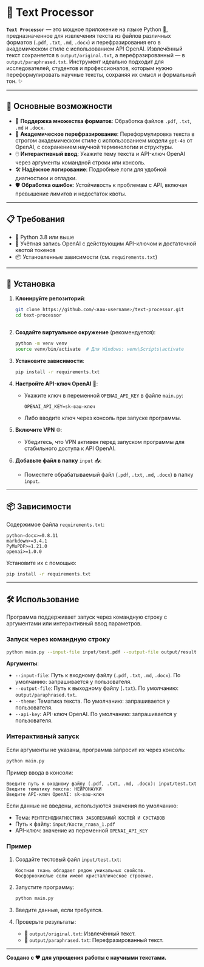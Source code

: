 # 📝 Text Processor

**`Text Processor`** — это мощное приложение на языке Python 🐍, предназначенное для извлечения текста из файлов различных форматов (`.pdf`, `.txt`, `.md`, `.docx`) и перефразирования его в академическом стиле с использованием API OpenAI. Извлечённый текст сохраняется в `output/original.txt`, а перефразированный — в `output/paraphrased.txt`. Инструмент идеально подходит для исследователей, студентов и профессионалов, которым нужно переформулировать научные тексты, сохраняя их смысл и формальный тон. ✨

---

## 🌟 Основные возможности

- 📂 **Поддержка множества форматов**: Обработка файлов `.pdf`, `.txt`, `.md` и `.docx`.
- 📖 **Академическое перефразирование**: Переформулировка текста в строгом академическом стиле с использованием модели `gpt-4o` от OpenAI, с сохранением научной терминологии и структуры.
- 🖱️ **Интерактивный ввод**: Укажите тему текста и API-ключ OpenAI через аргументы командной строки или консоль.
- 🛠️ **Надёжное логирование**: Подробные логи для удобной диагностики и отладки.
- 🛡️ **Обработка ошибок**: Устойчивость к проблемам с API, включая превышение лимитов и недостаток квоты.

---

## 📋 Требования

- 🐍 Python 3.8 или выше
- 🔑 Учётная запись OpenAI с действующим API-ключом и достаточной квотой токенов
- 📦 Установленные зависимости (см. `requirements.txt`)

---

## 🚀 Установка

1. **Клонируйте репозиторий**:

   ```bash
   git clone https://github.com/<ваш-username>/text-processor.git
   cd text-processor
```
```

2. **Создайте виртуальное окружение** (рекомендуется):

   ```bash
   python -m venv venv
   source venv/bin/activate  # Для Windows: venv\Scripts\activate
   ```

3. **Установите зависимости**:

   ```bash
   pip install -r requirements.txt
   ```

4. **Настройте API-ключ OpenAI** 🔐:

   - Укажите ключ в переменной `OPENAI_API_KEY` в файле `main.py`:

     ```plaintext
     OPENAI_API_KEY=sk-ваш-ключ
     ```

   - Либо вводите ключ через консоль при запуске программы.

5. **Включите VPN** 🌐:

   - Убедитесь, что VPN активен перед запуском программы для стабильного доступа к API OpenAI.

6. **Добавьте файл в папку** `input` 📥:

   - Поместите обрабатываемый файл (`.pdf`, `.txt`, `.md`, `.docx`) в папку `input`.

---

## 📦 Зависимости

Содержимое файла `requirements.txt`:

```plaintext
python-docx>=0.8.11
markdown>=3.4.1
PyMuPDF>=1.21.0
openai>=1.0.0
```

Установите их с помощью:

```bash
pip install -r requirements.txt
```

---

## 🛠️ Использование

Программа поддерживает запуск через командную строку с аргументами или интерактивный ввод параметров.

### Запуск через командную строку

```bash
python main.py --input-file input/test.pdf --output-file output/result.txt --theme "НЕЙРОНАУКИ" --api-key "sk-ваш-ключ"
```

**Аргументы**:

- `--input-file`: Путь к входному файлу (`.pdf`, `.txt`, `.md`, `.docx`). По умолчанию: запрашивается у пользователя.
- `--output-file`: Путь к выходному файлу (`.txt`). По умолчанию: `output/paraphrased.txt`.
- `--theme`: Тематика текста. По умолчанию: запрашивается у пользователя.
- `--api-key`: API-ключ OpenAI. По умолчанию: запрашивается у пользователя.

### Интерактивный запуск

Если аргументы не указаны, программа запросит их через консоль:

```bash
python main.py
```

Пример ввода в консоли:

```plaintext
Введите путь к входному файлу (.pdf, .txt, .md, .docx): input/test.txt
Введите тематику текста: НЕЙРОНАУКИ
Введите API-ключ OpenAI: sk-ваш-ключ
```

Если данные не введены, используются значения по умолчанию:

- Тема: `РЕНТГЕНОДИАГНОСТИКА ЗАБОЛЕВАНИЙ КОСТЕЙ И СУСТАВОВ`
- Путь к файлу: `input/Кости_глава_1.pdf`
- API-ключ: значение из переменной `OPENAI_API_KEY`

### Пример

1. Создайте тестовый файл `input/test.txt`:

   ```plaintext
   Костная ткань обладает рядом уникальных свойств.
   Фосфорнокислые соли имеют кристаллическое строение.
   ```

2. Запустите программу:

   ```bash
   python main.py
   ```

3. Введите данные, если требуется.

4. Проверьте результаты:

   - 📄 `output/original.txt`: Извлечённый текст.
   - 📝 `output/paraphrased.txt`: Перефразированный текст.

---


**Создано с ❤️ для упрощения работы с научными текстами.**

```
```
